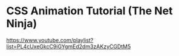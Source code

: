 # CSS Animation Tutorial (The Net Ninja)

https://www.youtube.com/playlist?list=PL4cUxeGkcC9iGYgmEd2dm3zAKzyCGDtM5
